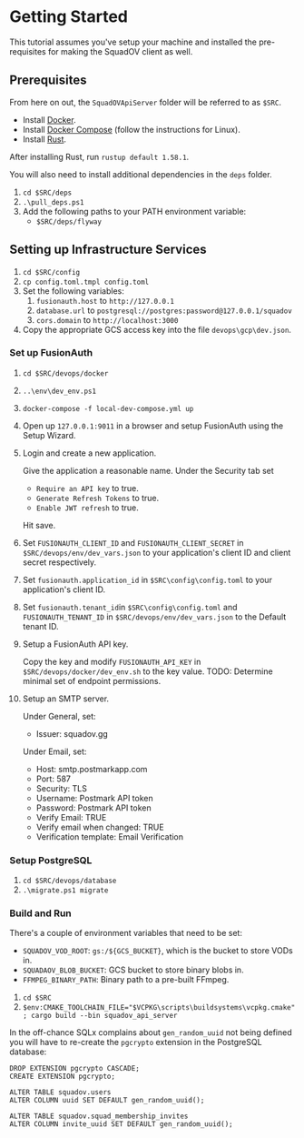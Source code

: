 # Getting Started

This tutorial assumes you've setup your machine and installed the pre-requisites for making the SquadOV client as well.

## Prerequisites

From here on out, the `SquadOVApiServer` folder will be referred to as `$SRC`.

* Install [Docker](https://docs.docker.com/docker-for-windows/wsl/).
* Install [Docker Compose](https://docs.docker.com/compose/install/) (follow the instructions for Linux).
* Install [Rust](https://www.rust-lang.org/tools/install).

After installing Rust, run `rustup default 1.58.1`.

You will also need to install additional dependencies in the `deps` folder.

1. `cd $SRC/deps`
2. `.\pull_deps.ps1`
3. Add the following paths to your PATH environment variable:
    * `$SRC/deps/flyway`

## Setting up Infrastructure Services

1. `cd $SRC/config`
2. `cp config.toml.tmpl config.toml`
3. Set the following variables:
   1. `fusionauth.host` to `http://127.0.0.1`
   2. `database.url` to `postgresql://postgres:password@127.0.0.1/squadov`
   3. `cors.domain` to `http://localhost:3000`
4. Copy the appropriate GCS access key into the file `devops\gcp\dev.json`.

### Set up FusionAuth

1. `cd $SRC/devops/docker`
2. `..\env\dev_env.ps1`
3. `docker-compose -f local-dev-compose.yml up`
4. Open up `127.0.0.1:9011` in a browser and setup FusionAuth using the Setup Wizard.
5. Login and create a new application.

    Give the application a reasonable name. Under the Security tab set

    * `Require an API key` to true.
    * `Generate Refresh Tokens` to true.
    * `Enable JWT refresh` to true.

    Hit save.
6. Set `FUSIONAUTH_CLIENT_ID` and `FUSIONAUTH_CLIENT_SECRET` in `$SRC/devops/env/dev_vars.json` to your application's client ID and client secret respectively.
7. Set `fusionauth.application_id` in `$SRC\config\config.toml` to your application's client ID.
8. Set `fusionauth.tenant_id`in `$SRC\config\config.toml` and `FUSIONAUTH_TENANT_ID` in `$SRC/devops/env/dev_vars.json` to the Default tenant ID.
9. Setup a FusionAuth API key.

    Copy the key and modify `FUSIONAUTH_API_KEY` in `$SRC/devops/docker/dev_env.sh` to the key value.
    TODO: Determine minimal set of endpoint permissions.
10. Setup an SMTP server.

    Under General, set:
    * Issuer: squadov.gg

    Under Email, set:

    * Host: smtp.postmarkapp.com
    * Port: 587
    * Security: TLS
    * Username: Postmark API token
    * Password: Postmark API token
    * Verify Email: TRUE
    * Verify email when changed: TRUE
    * Verification template: Email Verification

### Setup PostgreSQL

1. `cd $SRC/devops/database`
2. `.\migrate.ps1 migrate`

### Build and Run

There's a couple of environment variables that need to be set:
* `SQUADOV_VOD_ROOT`: `gs:/${GCS_BUCKET}`, which is the bucket to store VODs in.
* `SQUADAOV_BLOB_BUCKET`: GCS bucket to store binary blobs in.
* `FFMPEG_BINARY_PATH`: Binary path to a pre-built FFmpeg.

1. `cd $SRC`
2. `$env:CMAKE_TOOLCHAIN_FILE="$VCPKG\scripts\buildsystems\vcpkg.cmake"; cargo build --bin squadov_api_server`

In the off-chance SQLx complains about `gen_random_uuid` not being defined you will have to re-create the `pgcrypto` extension in the PostgreSQL database:

```
DROP EXTENSION pgcrypto CASCADE;
CREATE EXTENSION pgcrypto;

ALTER TABLE squadov.users
ALTER COLUMN uuid SET DEFAULT gen_random_uuid();

ALTER TABLE squadov.squad_membership_invites
ALTER COLUMN invite_uuid SET DEFAULT gen_random_uuid();
```
